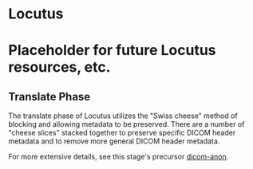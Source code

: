# Locutus
# Placeholder for future Locutus resources, etc.

## Translate Phase

The translate phase of Locutus utilizes the "Swiss cheese" method of blocking and allowing metadata to be preserved. There are a number of "cheese slices" stacked together to preserve specific DICOM header metadata and to remove more general DICOM header metadata.

For more extensive details, see this stage's precursor [dicom-anon](https://github.com/chop-dbhi/dicom-anon).
